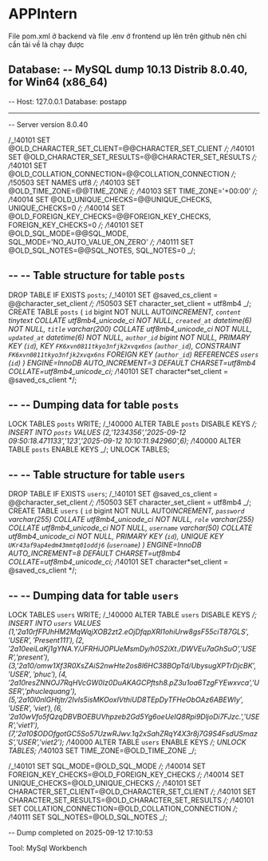 ﻿# APPIntern

File pom.xml ở backend và file .env ở frontend up lên trên github nên chỉ cần tải về là chạy được

Database:
-- MySQL dump 10.13 Distrib 8.0.40, for Win64 (x86_64)
--
-- Host: 127.0.0.1 Database: postapp

---

-- Server version 8.0.40

/_!40101 SET @OLD_CHARACTER_SET_CLIENT=@@CHARACTER_SET_CLIENT _/;
/_!40101 SET @OLD_CHARACTER_SET_RESULTS=@@CHARACTER_SET_RESULTS _/;
/_!40101 SET @OLD_COLLATION_CONNECTION=@@COLLATION_CONNECTION _/;
/_!50503 SET NAMES utf8 _/;
/_!40103 SET @OLD_TIME_ZONE=@@TIME_ZONE _/;
/_!40103 SET TIME_ZONE='+00:00' _/;
/_!40014 SET @OLD_UNIQUE_CHECKS=@@UNIQUE_CHECKS, UNIQUE_CHECKS=0 _/;
/_!40014 SET @OLD_FOREIGN_KEY_CHECKS=@@FOREIGN_KEY_CHECKS, FOREIGN_KEY_CHECKS=0 _/;
/_!40101 SET @OLD_SQL_MODE=@@SQL_MODE, SQL_MODE='NO_AUTO_VALUE_ON_ZERO' _/;
/_!40111 SET @OLD_SQL_NOTES=@@SQL_NOTES, SQL_NOTES=0 _/;

--
-- Table structure for table `posts`
--

DROP TABLE IF EXISTS `posts`;
/_!40101 SET @saved_cs_client = @@character_set_client _/;
/_!50503 SET character_set_client = utf8mb4 _/;
CREATE TABLE `posts` (
`id` bigint NOT NULL AUTO*INCREMENT,
`content` tinytext COLLATE utf8mb4_unicode_ci NOT NULL,
`created_at` datetime(6) NOT NULL,
`title` varchar(200) COLLATE utf8mb4_unicode_ci NOT NULL,
`updated_at` datetime(6) NOT NULL,
`author_id` bigint NOT NULL,
PRIMARY KEY (`id`),
KEY `FK6xvn0811tkyo3nfjk2xvqx6ns` (`author_id`),
CONSTRAINT `FK6xvn0811tkyo3nfjk2xvqx6ns` FOREIGN KEY (`author_id`) REFERENCES `users` (`id`)
) ENGINE=InnoDB AUTO_INCREMENT=3 DEFAULT CHARSET=utf8mb4 COLLATE=utf8mb4_unicode_ci;
/*!40101 SET character*set_client = @saved_cs_client */;

--
-- Dumping data for table `posts`
--

LOCK TABLES `posts` WRITE;
/_!40000 ALTER TABLE `posts` DISABLE KEYS _/;
INSERT INTO `posts` VALUES (2,'1234356','2025-09-12 09:50:18.471133','123','2025-09-12 10:10:11.942960',6);
/_!40000 ALTER TABLE `posts` ENABLE KEYS _/;
UNLOCK TABLES;

--
-- Table structure for table `users`
--

DROP TABLE IF EXISTS `users`;
/_!40101 SET @saved_cs_client = @@character_set_client _/;
/_!50503 SET character_set_client = utf8mb4 _/;
CREATE TABLE `users` (
`id` bigint NOT NULL AUTO*INCREMENT,
`password` varchar(255) COLLATE utf8mb4_unicode_ci NOT NULL,
`role` varchar(255) COLLATE utf8mb4_unicode_ci NOT NULL,
`username` varchar(50) COLLATE utf8mb4_unicode_ci NOT NULL,
PRIMARY KEY (`id`),
UNIQUE KEY `UKr43af9ap4edm43mmtq01oddj6` (`username`)
) ENGINE=InnoDB AUTO_INCREMENT=8 DEFAULT CHARSET=utf8mb4 COLLATE=utf8mb4_unicode_ci;
/*!40101 SET character*set_client = @saved_cs_client */;

--
-- Dumping data for table `users`
--

LOCK TABLES `users` WRITE;
/_!40000 ALTER TABLE `users` DISABLE KEYS _/;
INSERT INTO `users` VALUES (1,'$2a$10$rfFPJhHM2MqWqjXOB2zt2.eOjDfqpXRI1ohiUrw8gsF55ciT87GLS','USER','Present111'),(2,'$2a$10$eeiLaKj1gYNA.Y/JFRHiJOPIJeMsmDy/h0S2iXt./DWVEu7aGhSuO','USER','present'),(3,'$2a$10$/omw1Xf3R0XsZAiS2nwHte2os8l6HC38BOpTd/UbysugXPTrDjcBK','USER','phuc'),(4,'$2a$10$resZNNOJ7RqHVcGW0Iz0DuAKAGCPftsh8.pZ3u1oa6TzgFYEwxvca','USER','phuclequang'),(5,'$2a$10$I0nlGHtjtr/2IvIs5isMKOoxIVthiUD8TEpDyTFHeObOAz6ABEWIy','USER','viet'),(6,'$2a$10$wVfo5fQzqDBVBOEBUVhpzeb2Gd5Yg6oeUeIQ8Rpi9DljoDi7FJzc.','USER','viet1'),(7,'$2a$10$ODOfgotGC5So57UzwRJwv.1q2xSahZRqY4X3r8j7G9S4FsdUSmazS','USER','viet2');
/_!40000 ALTER TABLE `users` ENABLE KEYS _/;
UNLOCK TABLES;
/_!40103 SET TIME_ZONE=@OLD_TIME_ZONE _/;

/_!40101 SET SQL_MODE=@OLD_SQL_MODE _/;
/_!40014 SET FOREIGN_KEY_CHECKS=@OLD_FOREIGN_KEY_CHECKS _/;
/_!40014 SET UNIQUE_CHECKS=@OLD_UNIQUE_CHECKS _/;
/_!40101 SET CHARACTER_SET_CLIENT=@OLD_CHARACTER_SET_CLIENT _/;
/_!40101 SET CHARACTER_SET_RESULTS=@OLD_CHARACTER_SET_RESULTS _/;
/_!40101 SET COLLATION_CONNECTION=@OLD_COLLATION_CONNECTION _/;
/_!40111 SET SQL_NOTES=@OLD_SQL_NOTES _/;

-- Dump completed on 2025-09-12 17:10:53

Tool: MySql Workbench

